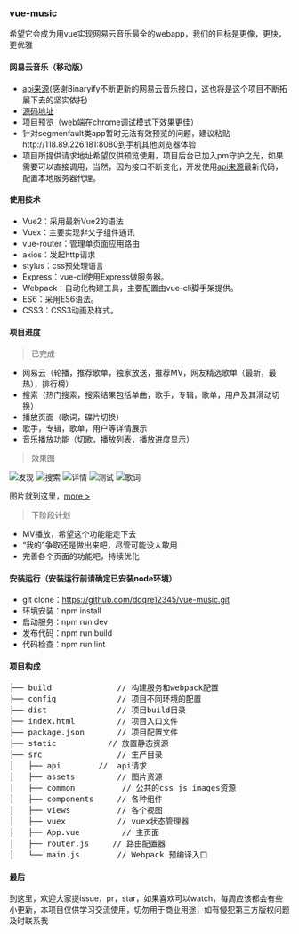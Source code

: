 ### vue-music
希望它会成为用vue实现网易云音乐最全的webapp，我们的目标是更像，更快，更优雅

#### 网易云音乐（移动版）
- [api来源](https://github.com/Binaryify/NeteaseCloudMusicApi)(感谢Binaryify不断更新的网易云音乐接口，这也将是这个项目不断拓展下去的坚实依托)
- [源码地址](https://github.com/ddqre12345/vue-music)
- [项目预览](http://118.89.226.181:8080)（web端在chrome调试模式下效果更佳）
- 针对segmenfault类app暂时无法有效预览的问题，建议粘贴http://118.89.226.181:8080到手机其他浏览器体验
- 项目所提供请求地址希望仅供预览使用，项目后台已加入pm守护之光，如果需要可以直接调用，当然，因为接口不断变化，开发使用[api来源](https://github.com/Binaryify/NeteaseCloudMusicApi)最新代码，配置本地服务器代理。

#### 使用技术
- Vue2：采用最新Vue2的语法
- Vuex：主要实现非父子组件通讯
- vue-router：管理单页面应用路由
- axios：发起http请求
- stylus：css预处理语言
- Express：vue-cli使用Express做服务器。
- Webpack：自动化构建工具，主要配置由vue-cli脚手架提供。
- ES6：采用ES6语法。
- CSS3：CSS3动画及样式。

#### 项目进度
> 已完成

- 网易云（轮播，推荐歌单，独家放送，推荐MV，网友精选歌单（最新，最热），排行榜）
- 搜索（热门搜索，搜索结果包括单曲，歌手，专辑，歌单，用户及其滑动切换）
- 播放页面（歌词，碟片切换）
- 歌手，专辑，歌单，用户等详情展示
- 音乐播放功能（切歌，播放列表，播放进度显示）

> 效果图

![发现](https://github.com/ddqre12345/vue-music/blob/master/static/vue-music-1.gif?raw=true)
![搜索](https://github.com/ddqre12345/vue-music/blob/master/static/vue-music-2.gif?raw=true)
![详情](https://github.com/ddqre12345/vue-music/blob/master/static/vue-music-3.gif?raw=true)
![测试](https://github.com/ddqre12345/vue-music/blob/master/static/vue-music-4.gif?raw=true)
![歌词](https://github.com/ddqre12345/vue-music/blob/master/static/vue-music-5.gif?raw=true)

图片就到这里，[more >](http://118.89.226.181:8080)

> 下阶段计划

- MV播放，希望这个功能能走下去
- “我的”争取还是做出来吧，尽管可能没人敢用
- 完善各个页面的功能吧，持续优化

#### 安装运行（安装运行前请确定已安装node环境）
- git clone：https://github.com/ddqre12345/vue-music.git
- 环境安装：npm install
- 启动服务：npm run dev
- 发布代码：npm run build
- 代码检查：npm run lint

#### 项目构成
<pre>
├── build              // 构建服务和webpack配置
├── config             // 项目不同环境的配置
├── dist               // 项目build目录
├── index.html         // 项目入口文件
├── package.json       // 项目配置文件
├── static       	 // 放置静态资源
├── src                // 生产目录
│   ├── api        //  api请求
│   ├── assets         // 图片资源
│   ├── common          // 公共的css js images资源
│   ├── components     // 各种组件
│   ├── views          // 各个视图
│   ├── vuex           // vuex状态管理器
│   ├── App.vue         // 主页面
│   ├── router.js     // 路由配置器
│   └── main.js        // Webpack 预编译入口
</pre>

#### 最后
到这里，欢迎大家提issue，pr，star，如果喜欢可以watch，每周应该都会有些小更新，本项目仅供学习交流使用，切勿用于商业用途，如有侵犯第三方版权问题及时联系我













